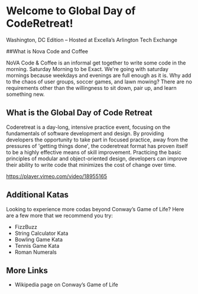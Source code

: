 # Welcome to Global Day of CodeRetreat!
Washington, DC Edition – Hosted at Excella’s Arlington Tech Exchange

##What is Nova Code and Coffee

NoVA Code & Coffee is an informal get together to write some code in the morning. Saturday Morning to be Exact. We're going with saturday mornings because weekdays and evenings are full enough as it is. Why add to the chaos of user groups, soccer games, and lawn mowing? There are no requirements other than the willingness to sit down, pair up, and learn something new.

## What is the Global Day of Code Retreat

Coderetreat is a day-long, intensive practice event, focusing on the fundamentals of software development and design. By providing developers the opportunity to take part in focused practice, away from the pressures of 'getting things done', the coderetreat format has proven itself to be a highly effective means of skill improvement. Practicing the basic principles of modular and object-oriented design, developers can improve their ability to write code that minimizes the cost of change over time.

https://player.vimeo.com/video/18955165

## Additional Katas

Looking to experience more codas beyond Conway’s Game of Life? Here are a few more that we recommend you try:

* FizzBuzz
* String Calculator Kata
* Bowling Game Kata
* Tennis Game Kata
* Roman Numerals

## More Links

* Wikipedia page on Conway’s Game of Life
